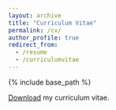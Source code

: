 ```yaml
---
layout: archive
title: "Curriculum Vitae"
permalink: /cv/
author_profile: true
redirect_from:
  - /resume
  - /curriculumvitae
---
```


{% include base_path %}

<p><a href="/files/Curriculum_vitae.pdf">Download</a> my curriculum vitae.</p>


